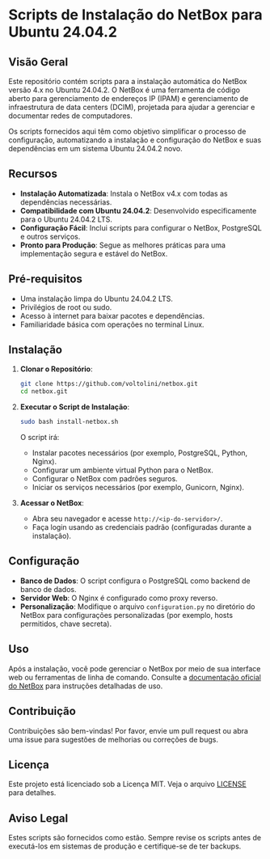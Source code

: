 
# Scripts de Instalação do NetBox para Ubuntu 24.04.2

## Visão Geral

Este repositório contém scripts para a instalação automática do NetBox versão 4.x no Ubuntu 24.04.2. O NetBox é uma ferramenta de código aberto para gerenciamento de endereços IP (IPAM) e gerenciamento de infraestrutura de data centers (DCIM), projetada para ajudar a gerenciar e documentar redes de computadores.

Os scripts fornecidos aqui têm como objetivo simplificar o processo de configuração, automatizando a instalação e configuração do NetBox e suas dependências em um sistema Ubuntu 24.04.2 novo.

## Recursos

- **Instalação Automatizada**: Instala o NetBox v4.x com todas as dependências necessárias.
- **Compatibilidade com Ubuntu 24.04.2**: Desenvolvido especificamente para o Ubuntu 24.04.2 LTS.
- **Configuração Fácil**: Inclui scripts para configurar o NetBox, PostgreSQL e outros serviços.
- **Pronto para Produção**: Segue as melhores práticas para uma implementação segura e estável do NetBox.

## Pré-requisitos

- Uma instalação limpa do Ubuntu 24.04.2 LTS.
- Privilégios de root ou sudo.
- Acesso à internet para baixar pacotes e dependências.
- Familiaridade básica com operações no terminal Linux.

## Instalação

1. **Clonar o Repositório**:
   ```bash
   git clone https://github.com/voltolini/netbox.git
   cd netbox.git
   ```

2. **Executar o Script de Instalação**:
   ```bash
   sudo bash install-netbox.sh
   ```

   O script irá:
   - Instalar pacotes necessários (por exemplo, PostgreSQL, Python, Nginx).
   - Configurar um ambiente virtual Python para o NetBox.
   - Configurar o NetBox com padrões seguros.
   - Iniciar os serviços necessários (por exemplo, Gunicorn, Nginx).

3. **Acessar o NetBox**:
   - Abra seu navegador e acesse `http://<ip-do-servidor>/`.
   - Faça login usando as credenciais padrão (configuradas durante a instalação).

## Configuração

- **Banco de Dados**: O script configura o PostgreSQL como backend de banco de dados.
- **Servidor Web**: O Nginx é configurado como proxy reverso.
- **Personalização**: Modifique o arquivo `configuration.py` no diretório do NetBox para configurações personalizadas (por exemplo, hosts permitidos, chave secreta).

## Uso

Após a instalação, você pode gerenciar o NetBox por meio de sua interface web ou ferramentas de linha de comando. Consulte a [documentação oficial do NetBox](https://docs.netbox.dev/) para instruções detalhadas de uso.

## Contribuição

Contribuições são bem-vindas! Por favor, envie um pull request ou abra uma issue para sugestões de melhorias ou correções de bugs.

## Licença

Este projeto está licenciado sob a Licença MIT. Veja o arquivo [LICENSE](LICENSE) para detalhes.

## Aviso Legal

Estes scripts são fornecidos como estão. Sempre revise os scripts antes de executá-los em sistemas de produção e certifique-se de ter backups.

